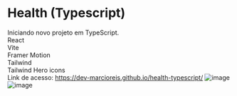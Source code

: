 # Health (Typescript)
Iniciando novo projeto em TypeScript.<br>
React<br>
Vite<br>
Framer Motion<br>
Tailwind<br>
Tailwind Hero icons<br>
Link de acesso: https://dev-marcioreis.github.io/health-typescript/
![image](https://user-images.githubusercontent.com/122680054/219083972-a9fa1da6-87d8-449a-81a2-5ad905a77ce3.png)
![image](https://user-images.githubusercontent.com/122680054/219084057-1c4c7ec5-2b52-47ab-92b3-c78c9b47595b.png)


